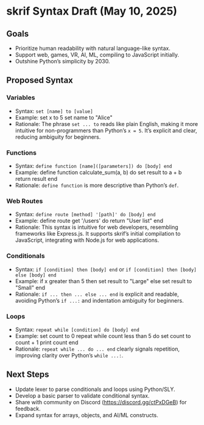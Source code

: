 # skrif Syntax Draft (May 10, 2025)

## Goals
- Prioritize human readability with natural language-like syntax.
- Support web, games, VR, AI, ML, compiling to JavaScript initially.
- Outshine Python’s simplicity by 2030.

## Proposed Syntax

### Variables
- Syntax: `set [name] to [value]`
- Example: set x to 5 set name to "Alice"
- Rationale: The phrase `set ... to` reads like plain English, making it more intuitive for non-programmers than Python’s `x = 5`. It’s explicit and clear, reducing ambiguity for beginners.

### Functions
- Syntax: `define function [name]([parameters]) do [body] end`
- Example: define function calculate_sum(a, b) do set result to a + b return result end
- Rationale: `define function` is more descriptive than Python’s `def`.

### Web Routes
- Syntax: `define route [method] '[path]' do [body] end`
- Example: define route get '/users' do return "User list" end
- Rationale: This syntax is intuitive for web developers, resembling frameworks like Express.js. It supports skrif’s initial compilation to JavaScript, integrating with Node.js for web applications.

### Conditionals
- Syntax: `if [condition] then [body] end` or `if [condition] then [body] else [body] end`
- Example: if x greater than 5 then set result to "Large" else set result to "Small" end
- Rationale: `if ... then ... else ... end` is explicit and readable, avoiding Python’s `if ...:` and indentation ambiguity for beginners.

### Loops
- Syntax: `repeat while [condition] do [body] end`
- Example: set count to 0 repeat while count less than 5 do set count to count + 1 print count end
- Rationale: `repeat while ... do ... end` clearly signals repetition, improving clarity over Python’s `while ...:`.

## Next Steps
- Update lexer to parse conditionals and loops using Python/SLY.
- Develop a basic parser to validate conditional syntax.
- Share with community on Discord (https://discord.gg/ctPxDGeB) for feedback.
- Expand syntax for arrays, objects, and AI/ML constructs.